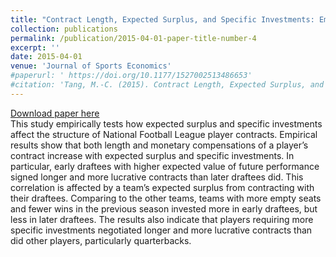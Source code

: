 ```yaml
---
title: "Contract Length, Expected Surplus, and Specific Investments: Empirical Evidence From the National Football League"
collection: publications
permalink: /publication/2015-04-01-paper-title-number-4
excerpt: ''
date: 2015-04-01
venue: 'Journal of Sports Economics'
#paperurl: ' https://doi.org/10.1177/1527002513486653'
#citation: 'Tang, M.-C. (2015). Contract Length, Expected Surplus, and Specific Investments: Empirical Evidence From the National Football League. Journal of Sports Economics, 16(3), 295-311.'
---
```


[Download paper here](https://www.dropbox.com/s/tsg68e5c0s979ae/JSE.pdf?dl=0)<br/>
This study empirically tests how expected surplus and specific investments affect the
structure of National Football League player contracts. Empirical results show that both
length and monetary compensations of a player’s contract increase with expected
surplus and specific investments. In particular, early draftees with higher expected value
of future performance signed longer and more lucrative contracts than later draftees
did. This correlation is affected by a team’s expected surplus from contracting with their
draftees. Comparing to the other teams, teams with more empty seats and fewer wins
in the previous season invested more in early draftees, but less in later draftees. The
results also indicate that players requiring more specific investments negotiated longer
and more lucrative contracts than did other players, particularly quarterbacks.
